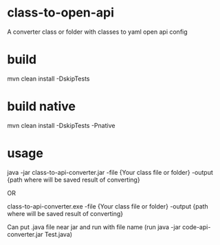 # class-to-open-api
A converter class or folder with classes to yaml open api config

# build
mvn clean install -DskipTests

# build native
mvn clean install -DskipTests -Pnative

# usage
java -jar class-to-api-converter.jar -file {Your class file or folder} -output {path where will be saved result of converting}

OR

class-to-api-converter.exe -file {Your class file or folder} -output {path where will be saved result of converting}

Can put .java file near jar and run with file name (run java -jar code-api-converter.jar Test.java)


